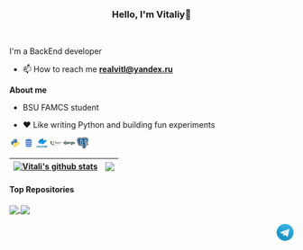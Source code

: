 <h3 align="center">Hello, I'm Vitaliy👋</h3>

<br />

I'm a  BackEnd developer

- 📫 How to reach me **realvitl@yandex.ru**

**About me**

- BSU FAMCS student

- ❤️ Like writing Python and building fun experiments 


<code><img height="20" alt="python" src="https://raw.githubusercontent.com/github/explore/80688e429a7d4ef2fca1e82350fe8e3517d3494d/topics/python/python.png"></code>
<code><img height="20" alt="sql" src="https://raw.githubusercontent.com/github/explore/80688e429a7d4ef2fca1e82350fe8e3517d3494d/topics/sql/sql.png"></code>
<code><img height="20" alt="docker" src="https://raw.githubusercontent.com/github/explore/80688e429a7d4ef2fca1e82350fe8e3517d3494d/topics/docker/docker.png"></code>
<code><img height="20" alt="flask" src="https://raw.githubusercontent.com/github/explore/80688e429a7d4ef2fca1e82350fe8e3517d3494d/topics/flask/flask.png"></code>
<code><img height="20" alt="django" src="https://raw.githubusercontent.com/github/explore/80688e429a7d4ef2fca1e82350fe8e3517d3494d/topics/django/django.png"></code> 
<code><img height="20" alt="postgreSQL" src="https://raw.githubusercontent.com/github/explore/80688e429a7d4ef2fca1e82350fe8e3517d3494d/topics/postgresql/postgresql.png"></code> 


| <a href="https://github.com/To-n-y/github-readme-stats"><img align="center" src="https://github-readme-stats.vercel.app/api?username=To-n-y&show_icons=true&include_all_commits=true&theme=buefy&hide_border=true" alt="Vitali's github stats" /></a> | <a href="https://github.com/To-n-y/github-readme-stats"><img align="center" src="https://github-readme-stats.vercel.app/api/top-langs/?username=To-n-y&layout=compact&theme=buefy&hide_border=true" /></a> |
| ------------- | ------------- |

#### Top Repositories


<a href="https://github.com/To-n-y/todo-api">
  <img align="center" src="https://github-readme-stats.vercel.app/api/pin/?username=To-n-y&repo=todo-api&theme=buefy" />
</a>
<a href="https://github.com/To-n-y/shop-api">
  <img align="center" src="https://github-readme-stats.vercel.app/api/pin/?username=To-n-y&repo=shop-api&theme=buefy" />
</a>

<br />
<br />

<a href="https://t.me/T_No_y">
  <img align="right" alt="Vitaliy | Telegram" width="30px" src="https://raw.githubusercontent.com/github/explore/80688e429a7d4ef2fca1e82350fe8e3517d3494d/topics/telegram/telegram.png" />
</a>
